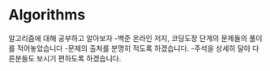 # Algorithms
알고리즘에 대해 공부하고 알아보자
-백준 온라인 저지, 코딩도장 단계의 문제들의 풀이를 적어놓았습니다
-문제의 출처를 분명히 적도록 하겠습니다.
-주석을 상세히 달아 다른분들도 보시기 편하도록 하겠습니다.
